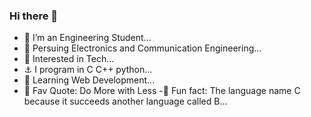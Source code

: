 ### Hi there 👋

- 🔭 I’m an Engineering Student...
- 🌱 Persuing Electronics and Communication Engineering...
- 👯 Interested in Tech...
- ⚓ I program in C C++ python...
- 💬 Learning Web Development...
- 🎐  Fav Quote: Do More with Less
-🎠  Fun fact: The language name C because it succeeds another language called B...

